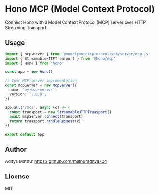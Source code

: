# Hono MCP (Model Context Protocol)

Connect Hono with a Model Context Protocol (MCP) server over HTTP Streaming Transport.

## Usage

```ts
import { McpServer } from '@modelcontextprotocol/sdk/server/mcp.js'
import { StreamableHTTPTransport } from '@hono/mcp'
import { Hono } from 'hono'

const app = new Hono()

// Your MCP server implementation
const mcpServer = new McpServer({
  name: 'my-mcp-server',
  version: '1.0.0',
})

app.all('/mcp', async (c) => {
  const transport = new StreamableHTTPTransport()
  await mcpServer.connect(transport)
  return transport.handleRequest(c)
})

export default app
```

## Author

Aditya Mathur <https://github.com/mathuraditya724>

## License

MIT
